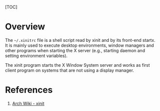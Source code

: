 [TOC]

# Overview
The `~/.xinitrc` file is a shell script read by xinit and by its front-end startx. It is mainly used to execute desktop environments, window managers and other programs when starting the X server (e.g., starting daemon and setting environment variables).

The xinit program starts the X Window System server and works as first client program on systems that are not using a display manager.

# References
1. [Arch Wiki - xinit][1]

[1]: https://wiki.archlinux.org/index.php/Xinit "Arch Wiki - xinit"
